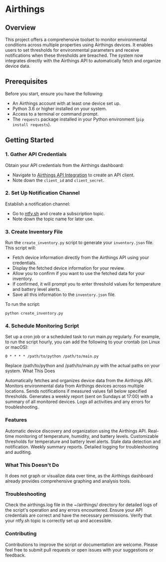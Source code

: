 # Airthings

## Overview
This project offers a comprehensive toolset to monitor environmental conditions across multiple properties using Airthings devices. It enables users to set thresholds for environmental parameters and receive notifications when these thresholds are breached. The system now integrates directly with the Airthings API to automatically fetch and organize device data.

## Prerequisites
Before you start, ensure you have the following:
- An Airthings account with at least one device set up.
- Python 3.6 or higher installed on your system.
- Access to a terminal or command prompt.
- The `requests` package installed in your Python environment (`pip install requests`).

## Getting Started

### 1. Gather API Credentials
Obtain your API credentials from the Airthings dashboard:
- Navigate to [Airthings API Integration](https://dashboard.airthings.com/integrations/api-integration) to create an API client.
- Note down the `client_id` and `client_secret`.

### 2. Set Up Notification Channel
Establish a notification channel:
- Go to [ntfy.sh](https://ntfy.sh) and create a subscription topic.
- Note down the topic name for later use.

### 3. Create Inventory File
Run the `create_inventory.py` script to generate your `inventory.json` file. This script will:
- Fetch device information directly from the Airthings API using your credentials.
- Display the fetched device information for your review.
- Allow you to confirm if you want to use the fetched data for your inventory.
- If confirmed, it will prompt you to enter threshold values for temperature and battery level alerts.
- Save all this information to the `inventory.json` file.

To run the script:
```
python create_inventory.py
```

### 4. Schedule Monitoring Script
Set up a cron job or a scheduled task to run main.py regularly. For example, to run the script hourly, you can add the following to your crontab (on Linux or macOS):
```
0 * * * * /path/to/python /path/to/main.py
```

Replace /path/to/python and /path/to/main.py with the actual paths on your system.
What This Does

Automatically fetches and organizes device data from the Airthings API.
Monitors environmental data from Airthings devices across multiple locations.
Sends notifications if measured values fall below specified thresholds.
Generates a weekly report (sent on Sundays at 17:00) with a summary of all monitored devices.
Logs all activities and any errors for troubleshooting.

### Features

Automatic device discovery and organization using the Airthings API.
Real-time monitoring of temperature, humidity, and battery levels.
Customizable thresholds for temperature and battery level alerts.
Stale data detection and notification.
Weekly summary reports.
Detailed logging for troubleshooting and auditing.

### What This Doesn't Do

It does not graph or visualize data over time, as the Airthings dashboard already provides comprehensive graphing and analysis tools.

### Troubleshooting

Check the airthings.log file in the ~/airthings/ directory for detailed logs of the script's operation and any errors encountered.
Ensure your API credentials are correct and have the necessary permissions.
Verify that your ntfy.sh topic is correctly set up and accessible.

### Contributing
Contributions to improve the script or documentation are welcome. Please feel free to submit pull requests or open issues with your suggestions or feedback.
